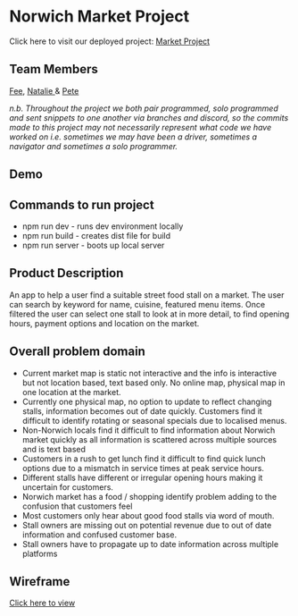 <h1>Norwich Market Project</h1>
Click here to visit our deployed project: <a href = "http://blah">Market Project</a>
<h2>Team Members</h2>
<a href = "https://github.com/mrskisawesome">Fee</a>, <a href = "https://github.com/nataliehhh">Natalie </a>& <a href = "https://github.com/The-Awkward-Customer"> Pete</a>
<p><i>n.b. Throughout the project we both pair programmed, solo programmed and sent snippets to one another via branches and discord, so the commits made to this project may not necessarily represent what code we have worked on i.e. sometimes we may have been a driver, sometimes a navigator and sometimes a solo programmer.</i></p>
<h2>Demo</h2>

<h2>Commands to run project</h2>
<ul>
<li>npm run dev - runs dev environment locally</li>
<li>npm run build - creates dist file for build </li>
<li>npm run server - boots up local server</li>
</ul>
<h2>Product Description</h2>
<p>An app to help a user find a suitable street food stall on a market. The user can search by keyword for name, cuisine, featured menu items. Once filtered the user can select one stall to look at in more detail, to find opening hours, payment options and location on the market.</p>
<h2>Overall problem domain</h2>
<ul>
  <li>Current market map is static not interactive and the info is interactive but not location based, text based only. No online map, physical map in one location at the market.</li>  
<li>Currently one physical map, no option to update to reflect changing stalls, information becomes out of date quickly.
Customers find it difficult to identify rotating or seasonal specials due to localised menus.</li>
<li>Non-Norwich locals find it difficult to find information about Norwich market quickly as all information is scattered across multiple sources and is text based</li>
<li>Customers in a rush to get lunch find it difficult to find quick lunch options due to a mismatch in service times at peak service hours.</li>
<li>Different stalls have different or irregular opening hours making it uncertain for customers.</li>
<li>Norwich market has a food / shopping identify problem adding to the confusion that customers feel </li>
<li>Most customers only hear about good food stalls via word of mouth. </li>

<li>Stall owners are missing out on potential revenue due to out of date information and confused customer base.</li>
<li>Stall owners have to propagate up to date information across multiple platforms</li>
  
</ul>
<h2>Wireframe</h2>
<p><a href = "https://www.figma.com/file/T0kxORH2tcjK2tftoGh4k3/Norwich-Market?type=design&node-id=0%3A1&mode=dev">Click here to view </a></p>

